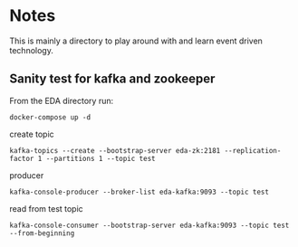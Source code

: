 # Notes

This is mainly a directory to play around with and learn event driven technology.

## Sanity test for kafka and zookeeper

From the EDA directory run:

    docker-compose up -d

create topic

    kafka-topics --create --bootstrap-server eda-zk:2181 --replication-factor 1 --partitions 1 --topic test

producer

    kafka-console-producer --broker-list eda-kafka:9093 --topic test

read from test topic

    kafka-console-consumer --bootstrap-server eda-kafka:9093 --topic test --from-beginning